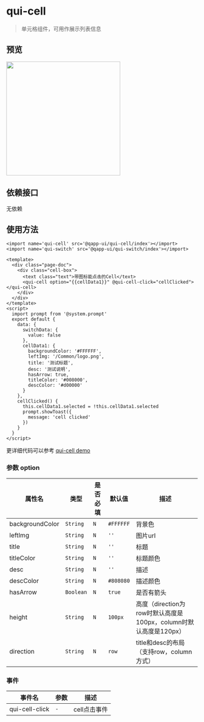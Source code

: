 # qui-cell

> 单元格组件，可用作展示列表信息

## 预览

<img src="https://qapp-ui.github.io/qapp-ui/docs/assets/qui-cell.jpg" width="300"/>

## 依赖接口

无依赖

## 使用方法
	
```ux
<import name='qui-cell' src='@qapp-ui/qui-cell/index'></import>
<import name='qui-switch' src='@qapp-ui/qui-switch/index'></import>

<template>
  <div class="page-doc">
    <div class="cell-box">
      <text class="text">带图标能点击的Cell</text>
      <qui-cell option="{{cellData1}}" @qui-cell-click="cellClicked"></qui-cell>
    </div>
  </div>
</template>
<script>
  import prompt from '@system.prompt'
  export default {
    data: {
      switchData: {
        value: false
      },
      cellData1: {
        backgroundColor: '#FFFFFF',
        leftImg: '/Common/logo.png',
        title: '测试标题',
        desc: '测试说明',
        hasArrow: true,
        titleColor: '#008000',
        descColor: '#d00000'
      }
    },
    cellClicked() {
      this.cellData1.selected = !this.cellData1.selected
      prompt.showToast({
        message: 'cell clicked'
      })
    }
  }
</script>
```

更详细代码可以参考 [qui-cell demo](https://github.com/qapp-ui/qapp-ui/blob/master/src/Cell/index.ux)

### 参数 option

| 属性名 | 类型 | 是否必填 | 默认值 | 描述 |
|-------------|------------|--------|-----|-----|
| backgroundColor | `String` |`N`| `#FFFFFF` | 背景色 |
| leftImg | `String` |`N`| `''` | 图片url|
| title | `String` |`N`| `''` | 标题 |
| titleColor | `String` |`N`| `''` | 标题颜色|
| desc | `String` |`N`| `''` | 描述 |
| descColor | `String` |`N`| `#808080` | 描述颜色 |
| hasArrow | `Boolean` |`N`| `true` | 是否有箭头 |
| height | `String` |`N`| `100px` | 高度（direction为row时默认高度是100px，column时默认高度是120px） |
| direction | `String` |`N`| `row` | title和desc的布局 （支持row，column方式） |


### 事件

| 事件名 | 参数 | 描述 | 
|----------|-----|-----|
| qui-cell-click | `-` | cell点击事件 |


